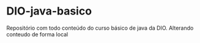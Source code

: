 # DIO-java-basico
Repositório com todo conteúdo do curso básico de java da DIO.
Alterando conteudo de forma local